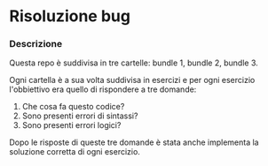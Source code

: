 # Risoluzione bug

### Descrizione

Questa repo è suddivisa in tre cartelle: bundle 1, bundle 2, bundle 3.

Ogni cartella è a sua volta suddivisa in esercizi e per ogni esercizio l'obbiettivo era quello di rispondere a tre domande:

1. Che cosa fa questo codice?
2. Sono presenti errori di sintassi?
3. Sono presenti errori logici?

Dopo le risposte di queste tre domande è stata anche implementa la soluzione corretta di ogni esercizio.
